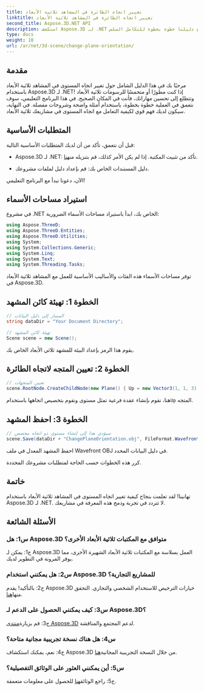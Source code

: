 ```yaml
---
title: تغيير اتجاه الطائرة في المشاهد ثلاثية الأبعاد
linktitle: تغيير اتجاه الطائرة في المشاهد ثلاثية الأبعاد
second_title: Aspose.3D.NET API
description: استكشف Aspose.3D لـ .NET وأتقن تغيير اتجاه المستوى في المشاهد ثلاثية الأبعاد. اتبع دليلنا خطوة بخطوة للتكامل السلس.
type: docs
weight: 10
url: /ar/net/3d-scene/change-plane-orientation/
---
```

## مقدمة

مرحبًا بك في هذا الدليل الشامل حول تغيير اتجاه المستوى في المشاهد ثلاثية الأبعاد باستخدام Aspose.3D لـ .NET! إذا كنت مطورًا أو متحمسًا للرسومات ثلاثية الأبعاد وتتطلع إلى تحسين مهاراتك، فأنت في المكان الصحيح. في هذا البرنامج التعليمي، سوف نتعمق في العملية خطوة بخطوة، باستخدام أمثلة واضحة وشروحات مفصلة. في النهاية، سيكون لديك فهم قوي لكيفية التعامل مع اتجاه المستوى في مشاريعك ثلاثية الأبعاد.

## المتطلبات الأساسية

قبل أن نتعمق، تأكد من أن لديك المتطلبات الأساسية التالية:

-  Aspose.3D لـ .NET: تأكد من تثبيت المكتبة. إذا لم يكن الأمر كذلك، قم بتنزيله من[هنا](https://releases.aspose.com/3d/net/).

- دليل المستندات الخاص بك: قم بإعداد دليل لملفات مشروعك.

الآن، دعونا نبدأ مع البرنامج التعليمي!

## استيراد مساحات الأسماء

في مشروع .NET الخاص بك، ابدأ باستيراد مساحات الأسماء الضرورية:

```csharp
using Aspose.ThreeD;
using Aspose.ThreeD.Entities;
using Aspose.ThreeD.Utilities;
using System;
using System.Collections.Generic;
using System.Linq;
using System.Text;
using System.Threading.Tasks;
```

توفر مساحات الأسماء هذه الفئات والأساليب الأساسية للعمل مع المشاهد ثلاثية الأبعاد في Aspose.3D.

## الخطوة 1: تهيئة كائن المشهد

```csharp
// المسار إلى دليل البيانات
string dataDir = "Your Document Directory";

// تهيئة كائن المشهد
Scene scene = new Scene();
```

يقوم هذا الرمز بإعداد البيئة للمشهد ثلاثي الأبعاد الخاص بك.

## الخطوة 2: تعيين المتجه لاتجاه الطائرة

```csharp
// تعيين المتجهات
scene.RootNode.CreateChildNode(new Plane() { Up = new Vector3(1, 1, 3) });
```

 هنا، نقوم بإنشاء عقدة فرعية تمثل مستوى ونقوم بتخصيص اتجاهها باستخدام`Up` المتجه.

## الخطوة 3: احفظ المشهد

```csharp
// سيؤدي هذا إلى إنشاء مستوى ذو اتجاه مخصص
scene.Save(dataDir + "ChangePlaneOrientation.obj", FileFormat.WavefrontOBJ);
```

احفظ المشهد المعدل في ملف Wavefront OBJ في دليل البيانات المحدد.

كرر هذه الخطوات حسب الحاجة لمتطلبات مشروعك المحددة.

## خاتمة

تهانينا! لقد تعلمت بنجاح كيفية تغيير اتجاه المستوى في المشاهد ثلاثية الأبعاد باستخدام Aspose.3D لـ .NET. لا تتردد في تجربة ودمج هذه المعرفة في مشاريعك.

## الأسئلة الشائعة

### س1: هل Aspose.3D متوافق مع المكتبات ثلاثية الأبعاد الأخرى؟

ج1: يمكن لـ Aspose.3D العمل بسلاسة مع المكتبات ثلاثية الأبعاد الشهيرة الأخرى، مما يوفر المرونة في التطوير لديك.

### س2: هل يمكنني استخدام Aspose.3D للمشاريع التجارية؟

 ج2: بالتأكيد! يقدم Aspose.3D خيارات الترخيص للاستخدام الشخصي والتجاري. التحقق منها[هنا](https://purchase.aspose.com/buy).

### س3: كيف يمكنني الحصول على الدعم لـ Aspose.3D؟

 ج3: قم بزيارة[منتدى Aspose.3D](https://forum.aspose.com/c/3d/18) لدعم المجتمع والمناقشة.

### س4: هل هناك نسخة تجريبية مجانية متاحة؟

 ج4: نعم، يمكنك استكشاف Aspose.3D من خلال النسخة التجريبية المجانية[هنا](https://releases.aspose.com/).

### س5: أين يمكنني العثور على الوثائق التفصيلية؟

 ج5: راجع الوثائق[هنا](https://reference.aspose.com/3d/net/) للحصول على معلومات متعمقة.